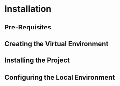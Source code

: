 # Installation

## Pre-Requisites

## Creating the Virtual Environment

## Installing the Project

## Configuring the Local Environment

